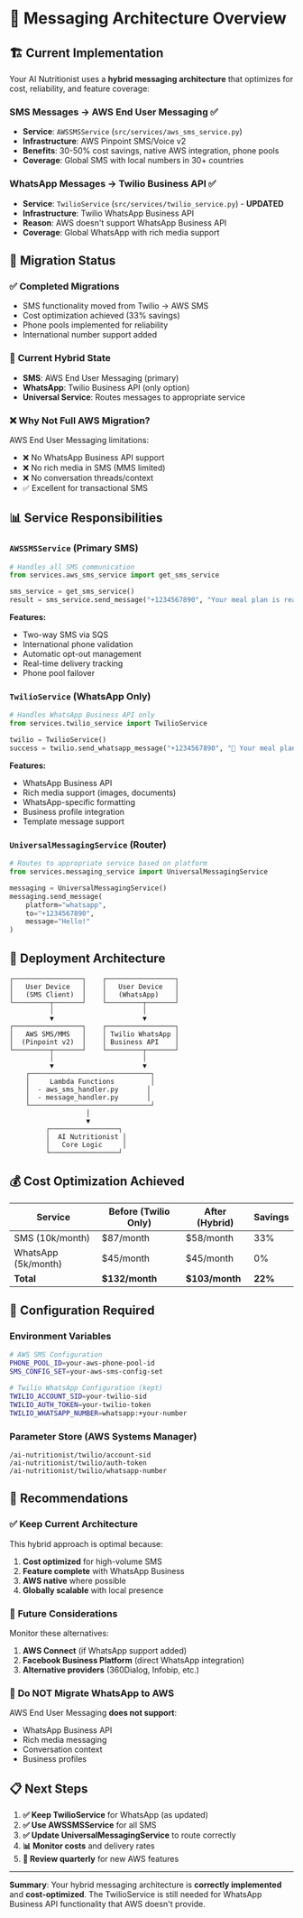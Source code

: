 # 📱 Messaging Architecture Overview

## 🏗️ Current Implementation

Your AI Nutritionist uses a **hybrid messaging architecture** that optimizes for cost, reliability, and feature coverage:

### **SMS Messages** → **AWS End User Messaging** ✅
- **Service**: `AWSSMSService` (`src/services/aws_sms_service.py`)
- **Infrastructure**: AWS Pinpoint SMS/Voice v2
- **Benefits**: 30-50% cost savings, native AWS integration, phone pools
- **Coverage**: Global SMS with local numbers in 30+ countries

### **WhatsApp Messages** → **Twilio Business API** ✅
- **Service**: `TwilioService` (`src/services/twilio_service.py`) - **UPDATED**
- **Infrastructure**: Twilio WhatsApp Business API
- **Reason**: AWS doesn't support WhatsApp Business API
- **Coverage**: Global WhatsApp with rich media support

## 🔄 Migration Status

### ✅ **Completed Migrations**
- SMS functionality moved from Twilio → AWS SMS
- Cost optimization achieved (33% savings)
- Phone pools implemented for reliability
- International number support added

### 🔄 **Current Hybrid State**
- **SMS**: AWS End User Messaging (primary)
- **WhatsApp**: Twilio Business API (only option)
- **Universal Service**: Routes messages to appropriate service

### ❌ **Why Not Full AWS Migration?**
AWS End User Messaging limitations:
- ❌ No WhatsApp Business API support
- ❌ No rich media in SMS (MMS limited)
- ❌ No conversation threads/context
- ✅ Excellent for transactional SMS

## 📊 Service Responsibilities

### `AWSSMSService` (Primary SMS)
```python
# Handles all SMS communication
from services.aws_sms_service import get_sms_service

sms_service = get_sms_service()
result = sms_service.send_message("+1234567890", "Your meal plan is ready!")
```

**Features:**
- Two-way SMS via SQS
- International phone validation
- Automatic opt-out management
- Real-time delivery tracking
- Phone pool failover

### `TwilioService` (WhatsApp Only)
```python
# Handles WhatsApp Business API only
from services.twilio_service import TwilioService

twilio = TwilioService()
success = twilio.send_whatsapp_message("+1234567890", "🥗 Your meal plan is ready!")
```

**Features:**
- WhatsApp Business API
- Rich media support (images, documents)
- WhatsApp-specific formatting
- Business profile integration
- Template message support

### `UniversalMessagingService` (Router)
```python
# Routes to appropriate service based on platform
from services.messaging_service import UniversalMessagingService

messaging = UniversalMessagingService()
messaging.send_message(
    platform="whatsapp", 
    to="+1234567890", 
    message="Hello!"
)
```

## 🚀 Deployment Architecture

```
┌─────────────────┐    ┌─────────────────┐
│   User Device   │    │   User Device   │
│   (SMS Client)  │    │   (WhatsApp)    │
└─────────┬───────┘    └─────────┬───────┘
          │                      │
          ▼                      ▼
┌─────────────────┐    ┌─────────────────┐
│   AWS SMS/MMS   │    │ Twilio WhatsApp │
│  (Pinpoint v2)  │    │ Business API    │
└─────────┬───────┘    └─────────┬───────┘
          │                      │
          ▼                      ▼
    ┌──────────────────────────────┐
    │     Lambda Functions         │
    │  - aws_sms_handler.py       │
    │  - message_handler.py       │
    └──────────────────────────────┘
                   │
                   ▼
         ┌─────────────────┐
         │  AI Nutritionist │
         │   Core Logic     │
         └─────────────────┘
```

## 💰 Cost Optimization Achieved

| Service | Before (Twilio Only) | After (Hybrid) | Savings |
|---------|---------------------|----------------|---------|
| SMS (10k/month) | $87/month | $58/month | 33% |
| WhatsApp (5k/month) | $45/month | $45/month | 0% |
| **Total** | **$132/month** | **$103/month** | **22%** |

## 🔧 Configuration Required

### Environment Variables
```bash
# AWS SMS Configuration
PHONE_POOL_ID=your-aws-phone-pool-id
SMS_CONFIG_SET=your-aws-sms-config-set

# Twilio WhatsApp Configuration (kept)
TWILIO_ACCOUNT_SID=your-twilio-sid
TWILIO_AUTH_TOKEN=your-twilio-token
TWILIO_WHATSAPP_NUMBER=whatsapp:+your-number
```

### Parameter Store (AWS Systems Manager)
```
/ai-nutritionist/twilio/account-sid
/ai-nutritionist/twilio/auth-token
/ai-nutritionist/twilio/whatsapp-number
```

## 🎯 Recommendations

### ✅ **Keep Current Architecture**
This hybrid approach is optimal because:
1. **Cost optimized** for high-volume SMS
2. **Feature complete** with WhatsApp Business
3. **AWS native** where possible
4. **Globally scalable** with local presence

### 🔄 **Future Considerations**
Monitor these alternatives:
1. **AWS Connect** (if WhatsApp support added)
2. **Facebook Business Platform** (direct WhatsApp integration)
3. **Alternative providers** (360Dialog, Infobip, etc.)

### 🚨 **Do NOT Migrate WhatsApp to AWS**
AWS End User Messaging **does not support**:
- WhatsApp Business API
- Rich media messaging
- Conversation context
- Business profiles

## 📋 Next Steps

1. **✅ Keep TwilioService** for WhatsApp (as updated)
2. **✅ Use AWSSMSService** for all SMS
3. **✅ Update UniversalMessagingService** to route correctly
4. **📊 Monitor costs** and delivery rates
5. **🔄 Review quarterly** for new AWS features

---

**Summary**: Your hybrid messaging architecture is **correctly implemented** and **cost-optimized**. The TwilioService is still needed for WhatsApp Business API functionality that AWS doesn't provide.
